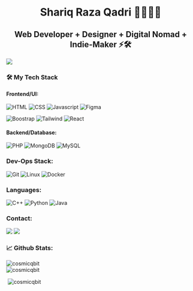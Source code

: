 <h1 align="center">Shariq Raza Qadri 👨🏻‍💻🚀</h1>
<h2 align="center">Web Developer + Designer +  Digital Nomad +  Indie-Maker ⚡🛠️</h2>
<img src="https://telegra.ph/file/e4618fea7c68462748a1c.jpg">

<h3 align="left">🛠️ My Tech Stack</h3>

#### Frontend/UI:

![HTML](https://img.shields.io/badge/html%20-%23E34F26.svg?&style=for-the-badge&logo=html5&logoColor=white)
![CSS](https://img.shields.io/badge/css%20-%231572B6.svg?&style=for-the-badge&logo=css3&logoColor=white)
![Javascript](https://img.shields.io/badge/-Javascript-ffb400?style=for-the-badge&logo=javascript&logoColor=ffff3f)
![Figma](https://img.shields.io/badge/figma-%23F24E1E.svg?style=for-the-badge&logo=figma&logoColor=white)

![Boostrap](https://img.shields.io/badge/-boostrap-purple?style=for-the-badge&logo=bootstrap)
![Tailwind](https://img.shields.io/badge/-tailwind-41A5B2?style=for-the-badge&logo=tailwind)
![React](https://img.shields.io/badge/-react-eeeeee?style=for-the-badge&logo=react)

#### Backend/Database:

![PHP](https://img.shields.io/badge/-php-brinjal?style=for-the-badge&logo=php)
![MongoDB](https://img.shields.io/badge/MongoDB-%234ea94b.svg?style=for-the-badge&logo=mongodb&logoColor=white)
![MySQL](https://img.shields.io/badge/MySQL-4479A1.svg?style=for-the-badge&logo=MySQL&logoColor=white)


### Dev-Ops Stack:

![Git](https://img.shields.io/badge/git%20-%23F05033.svg?&style=for-the-badge&logo=git&logoColor=white)
![Linux](https://img.shields.io/badge/-linux-772953?style=for-the-badge&logo=linux)
![Docker](https://img.shields.io/badge/-docker-skyblue?style=for-the-badge&logo=docker)

### Languages:
![C++](https://img.shields.io/badge/c++%20-%2300599C.svg?&style=for-the-badge&logo=c%2B%2B&ogoColor=white)
![Python](https://img.shields.io/badge/-Python-red?style=for-the-badge&logo=python)
![Java](https://img.shields.io/badge/-Java-ffb400?style=for-the-badge&logo=java&logoColor=ffff3f)

### Contact:
<a href="mailto:shariqrazaqadri@proton.me"><img src="https://img.shields.io/badge/ProtonMail-8B89CC?style=for-the-badge&logo=protonmail&logoColor=white"></a>
<a href="https://telegram.me/servejustice/"><img src="https://img.shields.io/badge/Telegram-2CA5E0?style=for-the-badge&logo=telegram&logoColor=white"></a>


### 📈 Github Stats:
<p><img align="left" src="https://github-readme-stats.vercel.app/api/top-langs?username=cosmicqbit&show_icons=true&locale=en&layout=compact" alt="cosmicqbit" /></p><br>
<img src="https://github-readme-streak-stats.herokuapp.com/?user=cosmicqbit&theme=light" alt="cosmicqbit">
<p>&nbsp;<img align="center" src="https://github-readme-stats.vercel.app/api?username=cosmicqbit&bg_color=30,00B4D9,00B4D8&title_color=fff&text_color=fff&show_icons=true&locale=en" alt="cosmicqbit" /></p>

